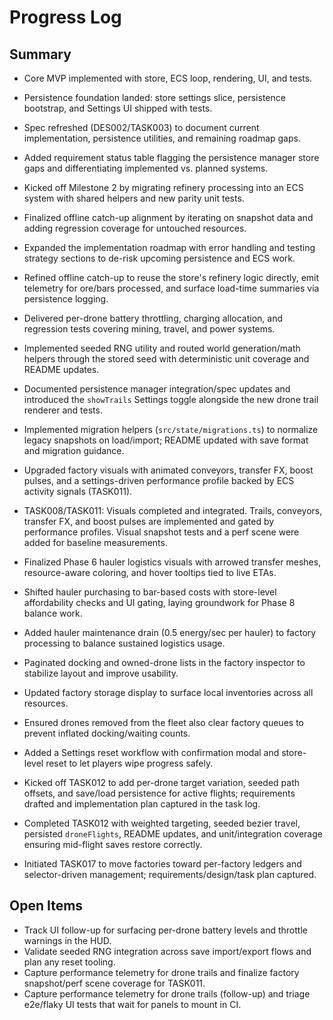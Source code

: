 # Progress Log

## Summary

- Core MVP implemented with store, ECS loop, rendering, UI, and tests.
- Persistence foundation landed: store settings slice, persistence bootstrap, and Settings UI shipped with tests.
- Spec refreshed (DES002/TASK003) to document current implementation, persistence utilities, and remaining roadmap gaps.
- Added requirement status table flagging the persistence manager store gaps and differentiating implemented vs. planned systems.
- Kicked off Milestone 2 by migrating refinery processing into an ECS system with shared helpers and new parity unit tests.
- Finalized offline catch-up alignment by iterating on snapshot data and adding regression coverage for untouched resources.
- Expanded the implementation roadmap with error handling and testing strategy sections to de-risk upcoming persistence and ECS work.
- Refined offline catch-up to reuse the store's refinery logic directly, emit telemetry for ore/bars processed, and surface load-time summaries via persistence logging.
- Delivered per-drone battery throttling, charging allocation, and regression tests covering mining, travel, and power systems.
- Implemented seeded RNG utility and routed world generation/math helpers through the stored seed with deterministic unit coverage and README updates.
- Documented persistence manager integration/spec updates and introduced the `showTrails` Settings toggle alongside the new drone trail renderer and tests.

- Implemented migration helpers (`src/state/migrations.ts`) to normalize legacy snapshots on load/import; README updated with save format and migration guidance.

 - Upgraded factory visuals with animated conveyors, transfer FX, boost pulses, and a settings-driven performance profile backed by ECS activity signals (TASK011).
 - TASK008/TASK011: Visuals completed and integrated. Trails, conveyors, transfer FX, and boost pulses are implemented and gated by performance profiles. Visual snapshot tests and a perf scene were added for baseline measurements.

- Finalized Phase 6 hauler logistics visuals with arrowed transfer meshes, resource-aware coloring, and hover tooltips tied to live ETAs.
- Shifted hauler purchasing to bar-based costs with store-level affordability checks and UI gating, laying groundwork for Phase 8 balance work.
- Added hauler maintenance drain (0.5 energy/sec per hauler) to factory processing to balance sustained logistics usage.
- Paginated docking and owned-drone lists in the factory inspector to stabilize layout and improve usability.
- Updated factory storage display to surface local inventories across all resources.
- Ensured drones removed from the fleet also clear factory queues to prevent inflated docking/waiting counts.
- Added a Settings reset workflow with confirmation modal and store-level reset to let players wipe progress safely.
- Kicked off TASK012 to add per-drone target variation, seeded path offsets, and save/load persistence for active flights; requirements drafted and implementation plan captured in the task log.
- Completed TASK012 with weighted targeting, seeded bezier travel, persisted `droneFlights`, README updates, and unit/integration coverage ensuring mid-flight saves restore correctly.

- Initiated TASK017 to move factories toward per-factory ledgers and selector-driven management; requirements/design/task plan captured.

## Open Items

- Track UI follow-up for surfacing per-drone battery levels and throttle warnings in the HUD.
- Validate seeded RNG integration across save import/export flows and plan any reset tooling.
 - Capture performance telemetry for drone trails and finalize factory snapshot/perf scene coverage for TASK011.
 - Capture performance telemetry for drone trails (follow-up) and triage e2e/flaky UI tests that wait for panels to mount in CI.
